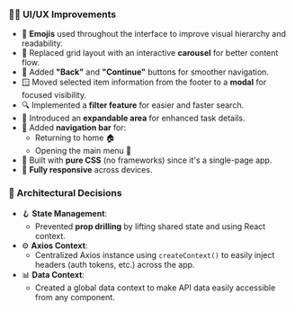 ### 🧑‍🎨 UI/UX Improvements
- 🎯 **Emojis** used throughout the interface to improve visual hierarchy and readability.
- 🎠 Replaced grid layout with an interactive **carousel** for better content flow.
- 🔘 Added **"Back"** and **"Continue"** buttons for smoother navigation.
- 🪟 Moved selected item information from the footer to a **modal** for focused visibility.
- 🔍 Implemented a **filter feature** for easier and faster search.
- 📂 Introduced an **expandable area** for enhanced task details.
- 🧭 Added **navigation bar** for:
  - Returning to home 🏠
  - Opening the main menu 📂
- 💅 Built with **pure CSS** (no frameworks) since it's a single-page app.
- 📱 **Fully responsive** across devices.

### 🧠 Architectural Decisions
- 🪝 **State Management**:
  - Prevented **prop drilling** by lifting shared state and using React context.
- ⚙️ **Axios Context**:
  - Centralized Axios instance using `createContext()` to easily inject headers (auth tokens, etc.) across the app.
- 📊 **Data Context**:
  - Created a global data context to make API data easily accessible from any component.
